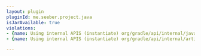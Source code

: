 ```yaml
---
layout: plugin
pluginId: me.seeber.project.java
isJarAvailable: true
violations:
- {name: Using internal APIS (instantiate) org/gradle/api/internal/java/JavaLibrary}
- {name: Using internal APIS (instantiate) org/gradle/api/internal/artifacts/publish/DefaultPublishArtifact}

---
```

